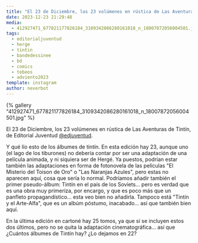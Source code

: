 ```yaml
---
title: "El 23 de Diciembre, los 23 volúmenes en rústica de Las Aventuras de Tintín, de Editorial Juventud @edjuventud"
date: 2023-12-23 21:29:48
media: 
  - 412927471_677821177826184_3109342086280161018_n_18007872056004501.jpg
tags: 
  - editorialjuventud
  - herge
  - tintin
  - bandedessinee
  - bd
  - comics
  - tebeos
  - adviento2023
template: instagram
author: neverbot
---
```


{% gallery "412927471_677821177826184_3109342086280161018_n_18007872056004501.jpg" %}

El 23 de Diciembre, los 23 volúmenes en rústica de Las Aventuras de Tintín, de Editorial Juventud [@edjuventud](https://instagram.com/edjuventud).

Y qué lío esto de los álbumes de tintín. En esta edición hay 23, aunque uno (el lago de los tiburones) no debería contar por ser una adaptación de una película animada, y ni siquiera ser de Hergé. Ya puestos, podrían estar también las adaptaciones en forma de fotonovela de las películas "El Misterio del Toison de Oro" o "Las Naranjas Azules", pero estas no aparecen aquí, cosa que sería lo normal. Podríamos añadir también el primer pseudo-álbum: Tintín en el país de los Soviets... pero es verdad que es una obra muy primeriza, por encargo, y que es poco más que un panfleto propagandístico... esta veo bien no añadirla. Tampoco está "Tintín y el Arte-Alfa", que es un albúm póstumo, inacabado... así que también bien aquí.

En la última edición en cartoné hay 25 tomos, ya que sí se incluyen estos dos últimos, pero no se quita la adaptación cinematográfica... así que ¿Cuántos álbumes de Tintín hay? ¿Lo dejamos en 22?
